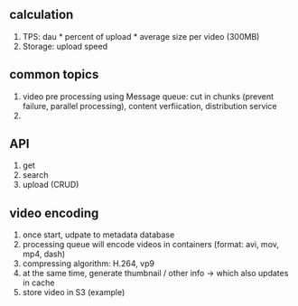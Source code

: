## calculation

1. TPS: dau * percent of upload * average size per video (300MB)
2. Storage: upload speed


## common topics
1. video pre processing using Message queue: cut in chunks (prevent failure, parallel processing), content verfiication, distribution service
2. 



## API
1. get
2. search 
3. upload (CRUD)


## video encoding

1. once start, udpate to metadata database
2. processing queue will encode videos in containers (format: avi, mov, mp4, dash)
3. compressing algorithm: H.264, vp9
4. at the same time, generate thumbnail / other info -> which also updates in cache
5. store video in S3 (example)

